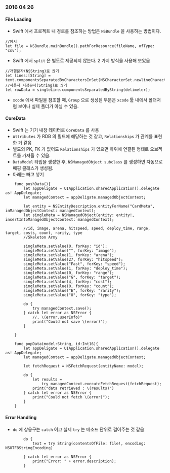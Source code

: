 ### 2016 04 26

#### File Loading
- Swift 에서 프로젝트 내 경로를 참조하는 방법은 `NSBundle` 을 사용하는 방법이다.
```
//예시
let file = NSBundle.mainBundle().pathForResource(fileName, ofType: "csv");
```
- Swift 에서 `split` 은 별도로 제공되지 않는다. 2 가지 방식을 사용해 보았음
```
//개행문자(NSString)로 끊기
let lines:[String] = text.componentsSeparatedByCharactersInSet(NSCharacterSet.newlineCharacterSet());
//사용자 지정문자(String)로 끊기
let rowData = singleLine.componentsSeparatedByString(delimeter);
```
- `xcode` 에서 파일을 참조할 때, `Group` 으로 생성된 부분은 `xcode` 툴 내에서 폴더처럼 보이나 실제 폴더가 아닐 수 있음.

#### CoreData
- Swift 는 기기 내장 데이터로 `CoreData` 를 사용
- `Attributes` 가 RDB 의 필드에 해당하는 것 같고, `Relationships` 가 관계를 표현한 거 같음
- 별도의 PK, FK 가 없어도 `Relationships` 가 있으면 하위에 연결된 형태로 오브젝트를 가져올 수 있음.
- `DataModel` 타입을 생성한 후, `NSManagedObject subclass` 를 생성하면 자동으로 매핑 클래스가 생성됨.
- 아래는 빼고 넣기
```
    func pushData(){
        let appDeligate = UIApplication.sharedApplication().delegate as! AppDelegate;
        let managedContext = appDeligate.managedObjectContext;
        
        let entity = NSEntityDescription.entityForName("CardMeta", inManagedObjectContext: managedContext);
        let singleMeta = NSManagedObject(entity: entity!, insertIntoManagedObjectContext: managedContext);
        
        //id, image, arena, hitspeed, speed, deploy_time, range, target, costs, count, rarity, type
        //Skeleton Army
        
        singleMeta.setValue(0, forKey: "id");
        singleMeta.setValue("", forKey: "image");
        singleMeta.setValue(1, forKey: "arena");
        singleMeta.setValue(27, forKey: "hitspeed");
        singleMeta.setValue("Fast", forKey: "speed");
        singleMeta.setValue(1, forKey: "deploy_time");
        singleMeta.setValue(0, forKey: "range");
        singleMeta.setValue("G", forKey: "target");
        singleMeta.setValue(4, forKey: "cost");
        singleMeta.setValue(0, forKey: "count");
        singleMeta.setValue("E", forKey: "rarity");
        singleMeta.setValue("U", forKey: "type");
        
        do {
            try managedContext.save();
        } catch let error as NSError {
            //, \(error.userInfo)"
            print("Could not save \(error)");
        }
        
    }

    func popData(model:String, id:Int16){
        let appDeligate = UIApplication.sharedApplication().delegate as! AppDelegate;
        let managedContext = appDeligate.managedObjectContext;
        
        let fetchRequest = NSFetchRequest(entityName: model);
        
        do {
            let results =
                try managedContext.executeFetchRequest(fetchRequest);
            print("data retrieved : \(results)")
        } catch let error as NSError {
            print("Could not fetch \(error)");
        }
    }
```
#### Error Handling
- `do` 에 상응구는 `catch` 이고 실제 `try` 는 메소드 단위로 걸어주는 것 같음
```
        do {
            text = try String(contentsOfFile: file!, encoding: NSUTF8StringEncoding)
            
        } catch let error as NSError {
            print("Error: " + error.description);
        }
```
